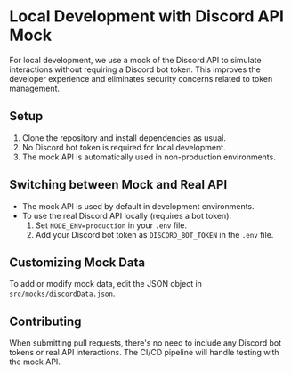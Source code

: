 # Local Development with Discord API Mock

For local development, we use a mock of the Discord API to simulate interactions without requiring a Discord bot token. This improves the developer experience and eliminates security concerns related to token management.

## Setup

1. Clone the repository and install dependencies as usual.
2. No Discord bot token is required for local development.
3. The mock API is automatically used in non-production environments.

## Switching between Mock and Real API

- The mock API is used by default in development environments.
- To use the real Discord API locally (requires a bot token):
  1. Set `NODE_ENV=production` in your `.env` file.
  2. Add your Discord bot token as `DISCORD_BOT_TOKEN` in the `.env` file.

## Customizing Mock Data

To add or modify mock data, edit the JSON object in `src/mocks/discordData.json`.

## Contributing

When submitting pull requests, there's no need to include any Discord bot tokens or real API interactions. The CI/CD pipeline will handle testing with the mock API.
